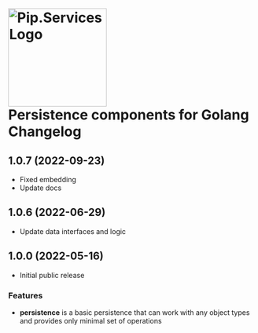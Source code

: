 # <img src="https://uploads-ssl.webflow.com/5ea5d3315186cf5ec60c3ee4/5edf1c94ce4c859f2b188094_logo.svg" alt="Pip.Services Logo" width="200"> <br/> Persistence components for Golang Changelog

## <a name="1.0.7"></a> 1.0.7 (2022-09-23)

- Fixed embedding
- Update docs

## <a name="1.0.6"></a> 1.0.6 (2022-06-29)

- Update data interfaces and logic

## <a name="1.0.0"></a> 1.0.0 (2022-05-16) 

- Initial public release

### Features
* **persistence** is a basic persistence that can work with any object types and provides only minimal set of operations
